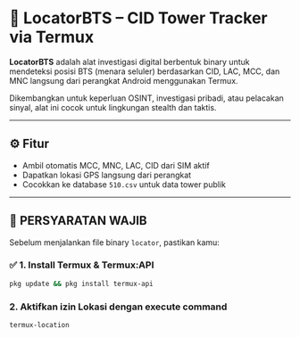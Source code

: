 # 📡 LocatorBTS – CID Tower Tracker via Termux

**LocatorBTS** adalah alat investigasi digital berbentuk binary untuk mendeteksi posisi BTS (menara seluler) berdasarkan CID, LAC, MCC, dan MNC langsung dari perangkat Android menggunakan Termux.

Dikembangkan untuk keperluan OSINT, investigasi pribadi, atau pelacakan sinyal, alat ini cocok untuk lingkungan stealth dan taktis.

---

## ⚙️ Fitur

- Ambil otomatis MCC, MNC, LAC, CID dari SIM aktif
- Dapatkan lokasi GPS langsung dari perangkat
- Cocokkan ke database `510.csv` untuk data tower publik

---

## 📲 PERSYARATAN WAJIB

Sebelum menjalankan file binary `locator`, pastikan kamu:

### ✅ 1. Install Termux & Termux:API
```bash
pkg update && pkg install termux-api
```
### 2. Aktifkan izin Lokasi dengan execute command
```bash
termux-location
```

